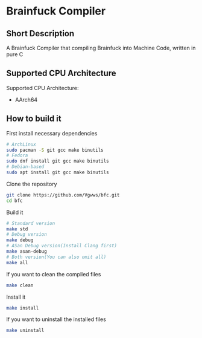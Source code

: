 # Brainfuck Compiler
## Short Description
A Brainfuck Compiler that compiling Brainfuck into Machine Code, written in pure C
## Supported CPU Architecture
Supported CPU Architecture:
- AArch64
## How to build it
First install necessary dependencies
```sh
# ArchLinux
sudo pacman -S git gcc make binutils
# Fedora
sudo dnf install git gcc make binutils
# Debian-based
sudo apt install git gcc make binutils
```
Clone the repository
```sh
git clone https://github.com/Vgwws/bfc.git
cd bfc
```
Build it
```sh
# Standard version
make std
# Debug version
make debug
# ASan Debug version(Install Clang first)
make asan-debug
# Both version(You can also omit all)
make all
```
If you want to clean the compiled files
```sh
make clean
```
Install it
```sh
make install
```
If you want to uninstall the installed files
```sh
make uninstall
```
